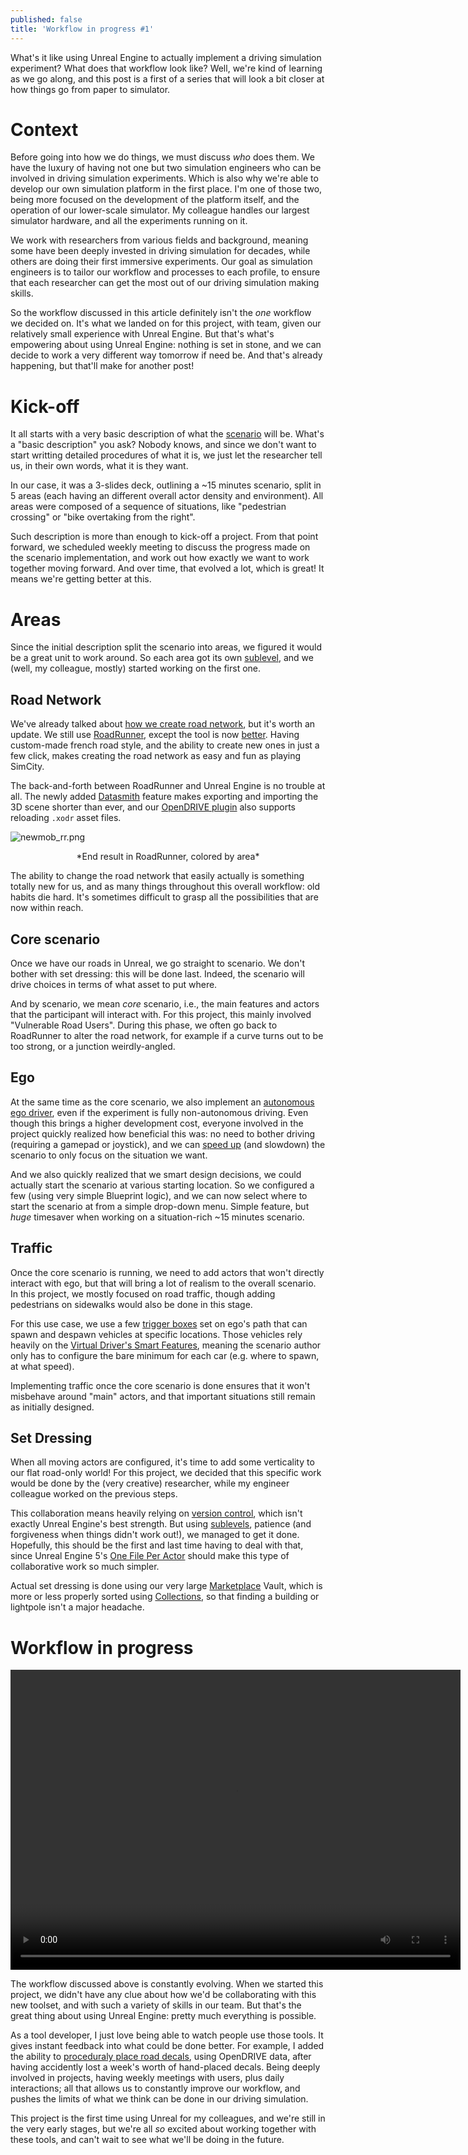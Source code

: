 ```yaml
---
published: false
title: 'Workflow in progress #1'
---
```

What's it like using Unreal Engine to actually implement a driving simulation experiment? What does that workflow look like? Well, we're kind of learning as we go along, and this post is a first of a series that will look a bit closer at how things go from paper to simulator.

# Context

Before going into how we do things, we must discuss *who* does them. We have the luxury of having not one but two simulation engineers who can be involved in driving simulation experiments. Which is also why we're able to develop our own simulation platform in the first place. I'm one of those two, being more focused on the development of the platform itself, and the operation of our lower-scale simulator. My colleague handles our largest simulator hardware, and all the experiments running on it.

We work with researchers from various fields and background, meaning some have been deeply invested in driving simulation for decades, while others are doing their first immersive experiments. Our goal as simulation engineers is to tailor our workflow and processes to each profile, to ensure that each researcher can get the most out of our driving simulation making skills.

So the workflow discussed in this article definitely isn't the *one* workflow we decided on. It's what we landed on for this project, with team, given our relatively small experience with Unreal Engine. But that's what's empowering about using Unreal Engine: nothing is set in stone, and we can decide to work a very different way tomorrow if need be. And that's already happening, but that'll make for another post!

# Kick-off

It all starts with a very basic description of what the [scenario](/scenarios) will be. What's a "basic description" you ask? Nobody knows, and since we don't want to start writting detailed procedures of what it is, we just let the researcher tell us, in their own words, what it is they want.

In our case, it was a 3-slides deck, outlining a ~15 minutes scenario, split in 5 areas (each having an different overall actor density and environment). All areas were composed of a sequence of situations, like "pedestrian crossing" or "bike overtaking from the right".

Such description is more than enough to kick-off a project. From that point forward, we scheduled weekly meeting to discuss the progress made on the scenario implementation, and work out how exactly we want to work together moving forward. And over time, that evolved a lot, which is great! It means we're getting better at this.

# Areas

Since the initial description split the scenario into areas, we figured it would be a great unit to work around. So each area got its own [sublevel][subs], and we (well, my colleague, mostly) started working on the first one.

## Road Network

We've already talked about [how we create road network](/making-a-scene/#road-network), but it's worth an update. We still use [RoadRunner](https://www.mathworks.com/products/roadrunner.html), except the tool is now [better](/whats-new-2022-05/#roadrunner-r2022a). Having custom-made french road style, and the ability to create new ones in just a few click, makes creating the road network as easy and fun as playing SimCity.

The back-and-forth between RoadRunner and Unreal Engine is no trouble at all. The newly added [Datasmith](https://www.unrealengine.com/en-US/datasmith) feature makes exporting and importing the 3D scene shorter than ever, and our [OpenDRIVE plugin][odrue] also supports reloading `.xodr` asset files.

![newmob_rr.png]({{site.baseurl}}/images/newmob_rr.png)
<center>*End result in RoadRunner, colored by area*</center>

The ability to change the road network that easily actually is something totally new for us, and as many things throughout this overall workflow: old habits die hard. It's sometimes difficult to grasp all the possibilities that are now within reach.

## Core scenario

Once we have our roads in Unreal, we go straight to scenario. We don't bother with set dressing: this will be done last. Indeed, the scenario will drive choices in terms of what asset to put where.

And by scenario, we mean *core* scenario, i.e., the main features and actors that the participant will interact with. For this project, this mainly involved "Vulnerable Road Users". During this phase, we often go back to RoadRunner to alter the road network, for example if a curve turns out to be too strong, or a junction weirdly-angled.

## Ego

At the same time as the core scenario, we also implement an [autonomous ego driver](/scenario-authoring/#automate-ego), even if the experiment is fully non-autonomous driving. Even though this brings a higher development cost, everyone involved in the project quickly realized how beneficial this was: no need to bother driving (requiring a gamepad or joystick), and we can [speed up](/scenario-authoring/#time-dilation) (and slowdown) the scenario to only focus on the situation we want. 

And we also quickly realized that we smart design decisions, we could actually start the scenario at various starting location. So we configured a few (using very simple Blueprint logic), and we can now select where to start the scenario at from a simple drop-down menu. Simple feature, but *huge* timesaver when working on a situation-rich ~15 minutes scenario.

## Traffic

Once the core scenario is running, we need to add actors that won't directly interact with ego, but that will bring a lot of realism to the overall scenario. In this project, we mostly focused on road traffic, though adding pedestrians on sidewalks would also be done in this stage.

For this use case, we use a few [trigger boxes](https://docs.unrealengine.com/4.27/en-US/Basics/Actors/Triggers/) set on ego's path that can spawn and despawn vehicles at specific locations. Those vehicles rely heavily on the [Virtual Driver's Smart Features](/whats-new-2022-05/#virtual-driver), meaning the scenario author only has to configure the bare minimum for each car (e.g. where to spawn, at what speed).

Implementing traffic once the core scenario is done ensures that it won't misbehave around "main" actors, and that important situations still remain as initially designed.

## Set Dressing

When all moving actors are configured, it's time to add some verticality to our flat road-only world! For this project, we decided that this specific work would be done by the (very creative) researcher, while my engineer colleague worked on the previous steps.

This collaboration means heavily relying on [version control][git], which isn't exactly Unreal Engine's best strength. But using [sublevels][subs], patience (and forgiveness when things didn't work out!), we managed to get it done. Hopefully, this should be the first and last time having to deal with that, since Unreal Engine 5's [One File Per Actor](/ue5/#world-partition-and-ofpa) should make this type of collaborative work so much simpler.

Actual set dressing is done using our very large [Marketplace](/marketplace) Vault, which is more or less properly sorted using [Collections](https://docs.unrealengine.com/4.27/en-US/Basics/ContentBrowser/UserGuide/Collections/), so that finding a building or lightpole isn't a major headache.

# Workflow in progress


<video width="720" height="480" controls>
  <source type="video/mp4" src="{{site.baseurl}}/images/newmob_workflow.mp4.mp4">
</video>

The workflow discussed above is constantly evolving. When we started this project, we didn't have any clue about how we'd be collaborating with this new toolset, and with such a variety of skills in our team. But that's the great thing about using Unreal Engine: pretty much everything is possible.

As a tool developer, I just love being able to watch people use those tools. It gives instant feedback into what could be done better. For example, I added the ability to [proceduraly place road decals](https://twitter.com/brifsttar/status/1547114742195560448), using OpenDRIVE data, after having accidently lost a week's worth of hand-placed decals. Being deeply involved in projects, having weekly meetings with users, plus daily interactions; all that allows us to constantly improve our workflow, and pushes the limits of what we think can be done in our driving simulation.

This project is the first time using Unreal for my colleagues, and we're still in the very early stages, but we're all *so* excited about working together with these tools, and can't wait to see what we'll be doing in the future.

[subs]: https://docs.unrealengine.com/4.27/en-US/Basics/Levels/CollaborateWithSublevels/
[odrue]: https://github.com/brifsttar/OpenDRIVE
[git]: /version-control/
